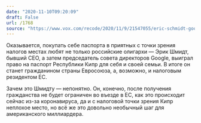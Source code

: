```yaml
---
date: "2020-11-10T09:20:09"
draft: False
url: /1768
source: "https://www.vox.com/recode/2020/11/9/21547055/eric-schmidt-google-citizen-cyprus-european-union"
---
```


Оказывается, покупать себе паспорта в приятных с точки зрения налогов местах любят не только российские олигархи — Эрик Шмидт, бывший CEO, а затем председатель совета директоров Google, выиграл право на паспорт Республики Кипр для себя и своей семьи. В итоге он станет гражданином страны Евросоюза, а, возможно, и налоговым резидентом ЕС.

Зачем это Шмидту — непонятно. Он, конечно, после получения гражданства не будет ограничен во въезде в ЕС, как это происходит сейчас из-за коронавируса, да и с налоговой точки зрения Кипр неплохое место, но всё же это довольно необычный шаг для американского миллиардера.
